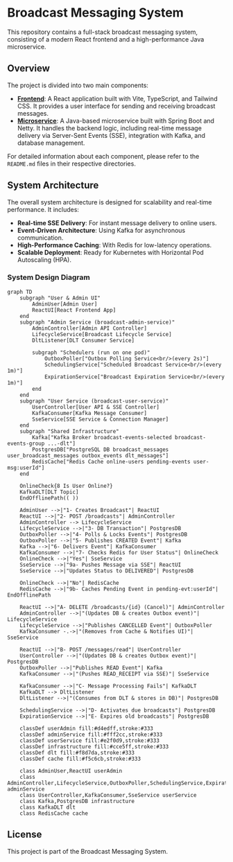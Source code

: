 # Broadcast Messaging System

This repository contains a full-stack broadcast messaging system, consisting of a modern React frontend and a high-performance Java microservice.

## Overview

The project is divided into two main components:

-   **[Frontend](./broadcast-frontend/README.md)**: A React application built with Vite, TypeScript, and Tailwind CSS. It provides a user interface for sending and receiving broadcast messages.
-   **[Microservice](./broadcast-microservice/README.md)**: A Java-based microservice built with Spring Boot and Netty. It handles the backend logic, including real-time message delivery via Server-Sent Events (SSE), integration with Kafka, and database management.

For detailed information about each component, please refer to the `README.md` files in their respective directories.

## System Architecture

The overall system architecture is designed for scalability and real-time performance. It includes:

-   **Real-time SSE Delivery**: For instant message delivery to online users.
-   **Event-Driven Architecture**: Using Kafka for asynchronous communication.
-   **High-Performance Caching**: With Redis for low-latency operations.
-   **Scalable Deployment**: Ready for Kubernetes with Horizontal Pod Autoscaling (HPA).

### System Design Diagram
```mermaid
graph TD
    subgraph "User & Admin UI"
        AdminUser[Admin User]
        ReactUI[React Frontend App]
    end
    subgraph "Admin Service (broadcast-admin-service)"
        AdminController[Admin API Controller]
        LifecycleService[Broadcast Lifecycle Service]
        DltListener[DLT Consumer Service]
        
        subgraph "Schedulers (run on one pod)"
            OutboxPoller["Outbox Polling Service<br/>(every 2s)"]
            SchedulingService["Scheduled Broadcast Service<br/>(every 1m)"]
            ExpirationService["Broadcast Expiration Service<br/>(every 1m)"]
        end
    end
    subgraph "User Service (broadcast-user-service)"
        UserController[User API & SSE Controller]
        KafkaConsumer[Kafka Message Consumer]
        SseService[SSE Service & Connection Manager]
    end
    subgraph "Shared Infrastructure"
        Kafka["Kafka Broker broadcast-events-selected broadcast-events-group ...-dlt"]
        PostgresDB["PostgreSQL DB broadcast_messages user_broadcast_messages outbox_events dlt_messages"]
        RedisCache["Redis Cache online-users pending-events user-msg:userId"]
    end
    
    OnlineCheck{8 Is User Online?}
    KafkaDLT[DLT Topic]
    EndOfflinePath(( ))
    
    AdminUser -->|"1- Creates Broadcast"| ReactUI
    ReactUI -->|"2- POST /broadcasts"| AdminController
    AdminController --> LifecycleService
    LifecycleService -->|"3- DB Transaction"| PostgresDB
    OutboxPoller -->|"4- Polls & Locks Events"| PostgresDB
    OutboxPoller -->|"5- Publishes CREATED Event"| Kafka
    Kafka -->|"6- Delivers Event"| KafkaConsumer
    KafkaConsumer -->|"7- Checks Redis for User Status"| OnlineCheck
    OnlineCheck -->|"Yes"| SseService
    SseService -->|"9a- Pushes Message via SSE"| ReactUI
    SseService -->|"Updates Status to DELIVERED"| PostgresDB
    
    OnlineCheck -->|"No"| RedisCache
    RedisCache -->|"9b- Caches Pending Event in pending-evt:userId"| EndOfflinePath
    
    ReactUI -->|"A- DELETE /broadcasts/{id} (Cancel)"| AdminController
    AdminController -->|"(Updates DB & creates Outbox event)"| LifecycleService
    LifecycleService -->|"Publishes CANCELLED Event"| OutboxPoller
    KafkaConsumer -.->|"(Removes from Cache & Notifies UI)"| SseService
    
    ReactUI -->|"B- POST /messages/read"| UserController
    UserController -->|"(Updates DB & creates Outbox event)"| PostgresDB
    OutboxPoller -->|"Publishes READ Event"| Kafka
    KafkaConsumer -->|"(Pushes READ_RECEIPT via SSE)"| SseService
    
    KafkaConsumer -->|"C- Message Processing Fails"| KafkaDLT
    KafkaDLT --> DltListener
    DltListener -->|"(Consumes from DLT & stores in DB)"| PostgresDB
    
    SchedulingService -->|"D- Activates due broadcasts"| PostgresDB
    ExpirationService -->|"E- Expires old broadcasts"| PostgresDB
    
    classDef userAdmin fill:#d4edff,stroke:#333
    classDef adminService fill:#fff2cc,stroke:#333
    classDef userService fill:#e2f0d9,stroke:#333
    classDef infrastructure fill:#cce5ff,stroke:#333
    classDef dlt fill:#f8d7da,stroke:#333
    classDef cache fill:#f5c6cb,stroke:#333
    
    class AdminUser,ReactUI userAdmin
    class AdminController,LifecycleService,OutboxPoller,SchedulingService,ExpirationService,DltListener adminService
    class UserController,KafkaConsumer,SseService userService
    class Kafka,PostgresDB infrastructure
    class KafkaDLT dlt
    class RedisCache cache
```

## License

This project is part of the Broadcast Messaging System.
